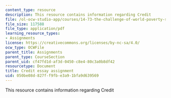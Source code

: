 ```yaml
---
content_type: resource
description: This resource contains information regarding Credit
file: /ol-ocw-studio-app/courses/14-73-the-challenge-of-world-poverty-spring-2011/050be08d827ff9fbe3a91bfa9d639569_MIT14_73S11_credit.pdf
file_size: 117588
file_type: application/pdf
learning_resource_types:
- Assignments
license: https://creativecommons.org/licenses/by-nc-sa/4.0/
ocw_type: OCWFile
parent_title: Assignments
parent_type: CourseSection
parent_uid: cf47fd1d-af3d-0450-c8e4-80c3a0b8df42
resourcetype: Document
title: Credit essay assignment
uid: 050be08d-827f-f9fb-e3a9-1bfa9d639569
---
```

This resource contains information regarding Credit